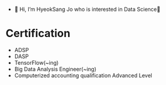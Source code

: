 - 👋 Hi, I’m HyeokSang Jo who is interested in Data Science👀 
# Certification
- ADSP
- DASP
- TensorFlow(~ing)
- Big Data Analysis Engineer(~ing)
- Computerized accounting qualification Advanced Level
<!---
ha2hi/ha2hi is a ✨ special ✨ repository because its `README.md` (this file) appears on your GitHub profile.
You can click the Preview link to take a look at your changes.
--->
